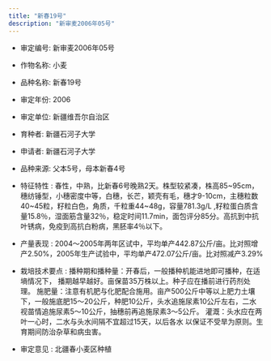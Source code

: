 ```yaml
---
title: "新春19号"
description: "新审麦2006年05号"
---
```

* 审定编号:  新审麦2006年05号

*  作物名称:  小麦

*  品种名称:  新春19号

*  审定年份:  2006

*  审定单位:  新疆维吾尔自治区

* 育种者:  新疆石河子大学

*  申请者:  新疆石河子大学

*  品种来源:  父本5号，母本新春4号

*  特征特性 : 
春性，中熟，比新春6号晚熟2天。株型较紧凑，株高85~95cm，穗纺锤型，小穗密度中等，白穗，长芒，颖壳有毛，穗才9-10cm，主穗粒数40~45粒，籽粒白色，角质，千粒重44~48g，容量781.3g/L ,籽粒蛋白质含量15.8％，湿面筋含量32％，稳定时间11.7min，面包评分85分。高抗到中抗叶锈病，免疫到高抗白粉病，黑胚率4％以下。
 
*  产量表现 : 
2004～2005年两年区试中，平均单产442.87公斤/亩。比对照增产2.50%，2005年生产试验中，平均单产472.07公斤/亩。比对照减产3.29%

*  栽培技术要点 : 
播种期和播种量：开春后，一般播种机能进地即可播种，在适墒情况下， 播期越早越好。亩保苗35万株以上。种子应在播前进行药剂处理。
施肥量：注意有机肥与化肥配合施用。亩产500公斤中等以上肥力土壤下，一般施底肥15～20公斤，种肥10公斤，头水追施尿素10公斤左右，二水视苗情追施尿素5～10公斤，抽穗前再追施尿素3～5公斤。
灌溉：头水应在两叶一心时，二水与头水间隔不宜超过15天，以后各水 以保证不受旱为原则。生育期间防治杂草和病虫害。

*  审定意见 : 
北疆春小麦区种植
